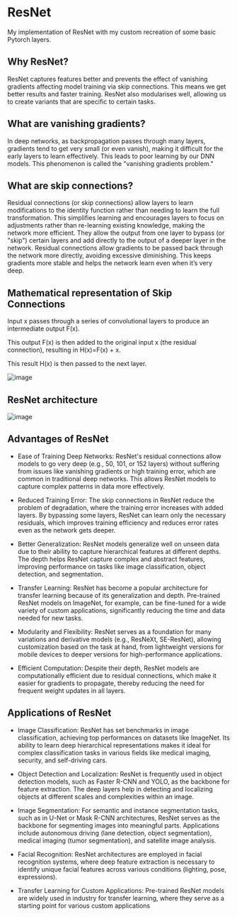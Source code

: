 # ResNet
My implementation of ResNet with my custom recreation of some basic Pytorch layers.

## Why ResNet?
ResNet captures features better and prevents the effect of vanishing gradients affecting model training via skip connections. This means we get better results and faster training.
ResNet also modularises well, allowing us to create variants that are specific to certain tasks.

## What are vanishing gradients?
In deep networks, as backpropagation passes through many layers, gradients tend to get very small (or even vanish), making it difficult for the early layers to learn effectively. This leads to poor learning by our DNN models. This phenomenon is called the "vanishing gradients problem."

## What are skip connections?
Residual connections (or skip connections) allow layers to learn modifications to the identity function rather than needing to learn the full transformation. This simplifies learning and encourages layers to focus on adjustments rather than re-learning existing knowledge, making the network more efficient. They allow the output from one layer to bypass (or "skip") certain layers and add directly to the output of a deeper layer in the network. Residual connections allow gradients to be passed back through the network more directly, avoiding excessive diminishing. This keeps gradients more stable and helps the network learn even when it’s very deep. 

## Mathematical representation of Skip Connections

Input x passes through a series of convolutional layers to produce an intermediate output F(x).

This output F(x) is then added to the original input x (the residual connection), resulting in H(x)=F(x) + x.

This result H(x) is then passed to the next layer.

![image](https://github.com/user-attachments/assets/de5bd833-3baf-4074-a85a-04d18bc3d590)

## ResNet architecture


![image](https://github.com/user-attachments/assets/4f9881a3-b501-49ee-a00e-5cbbf0e50355)

## Advantages of ResNet

* Ease of Training Deep Networks: ResNet's residual connections allow models to go very deep (e.g., 50, 101, or 152 layers) without suffering from issues like vanishing gradients or high training error, which are common in traditional deep networks. This allows ResNet models to capture complex patterns in data more effectively.

* Reduced Training Error: The skip connections in ResNet reduce the problem of degradation, where the training error increases with added layers. By bypassing some layers, ResNet can learn only the necessary residuals, which improves training efficiency and reduces error rates even as the network gets deeper.

* Better Generalization: ResNet models generalize well on unseen data due to their ability to capture hierarchical features at different depths. The depth helps ResNet capture complex and abstract features, improving performance on tasks like image classification, object detection, and segmentation.

* Transfer Learning: ResNet has become a popular architecture for transfer learning because of its generalization and depth. Pre-trained ResNet models on ImageNet, for example, can be fine-tuned for a wide variety of custom applications, significantly reducing the time and data needed for new tasks.

* Modularity and Flexibility: ResNet serves as a foundation for many variations and derivative models (e.g., ResNeXt, SE-ResNet), allowing customization based on the task at hand, from lightweight versions for mobile devices to deeper versions for high-performance applications.

* Efficient Computation: Despite their depth, ResNet models are computationally efficient due to residual connections, which make it easier for gradients to propagate, thereby reducing the need for frequent weight updates in all layers.

  
## Applications of ResNet

* Image Classification: ResNet has set benchmarks in image classification, achieving top performances on datasets like ImageNet. Its ability to learn deep hierarchical representations makes it ideal for complex classification tasks in various fields like medical imaging, security, and self-driving cars.

* Object Detection and Localization: ResNet is frequently used in object detection models, such as Faster R-CNN and YOLO, as the backbone for feature extraction. The deep layers help in detecting and localizing objects at different scales and complexities within an image.

* Image Segmentation: For semantic and instance segmentation tasks, such as in U-Net or Mask R-CNN architectures, ResNet serves as the backbone for segmenting images into meaningful parts. Applications include autonomous driving (lane detection, object segmentation), medical imaging (tumor segmentation), and satellite image analysis.

* Facial Recognition: ResNet architectures are employed in facial recognition systems, where deep feature extraction is necessary to identify unique facial features across various conditions (lighting, pose, expressions).

* Transfer Learning for Custom Applications: Pre-trained ResNet models are widely used in industry for transfer learning, where they serve as a starting point for various custom applications






